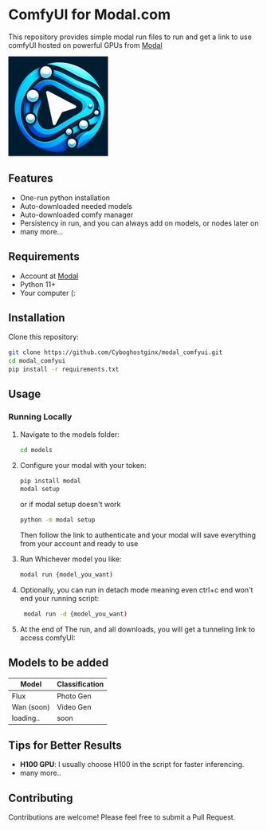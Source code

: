 # ComfyUI for Modal.com

This repository provides simple modal run files to run and get a link to use comfyUI hosted on powerful GPUs from [Modal](https://modal.com)

![comfy Example](https://github.com/Cyboghostginx/modal_comfyui/blob/main/images.jpeg)

## Features

- One-run python installation
- Auto-downloaded needed models
- Auto-downloaded comfy manager
- Persistency in run, and you can always add on models, or nodes later on 
- many more...

## Requirements

- Account at [Modal](https://modal.com)
- Python 11+
- Your computer (:

## Installation

Clone this repository:

```bash
git clone https://github.com/Cyboghostginx/modal_comfyui.git
cd modal_comfyui
pip install -r requirements.txt
```

## Usage

### Running Locally

1. Navigate to the models folder:
   ```bash
   cd models
   ```
   
2. Configure your modal with your token:
   ```bash
   pip install modal
   modal setup
   ```
   or if modal setup doesn't work
   ```bash
   python -m modal setup
   ```
   Then follow the link to authenticate and your modal will save everything from your account and ready to use

4. Run Whichever model you like:
   ```bash
   modal run {model_you_want)
   ```

5. Optionally, you can run in detach mode meaning even ctrl+c end won't end your running script:
   ```bash
    modal run -d {model_you_want)
   ```

4. At the end of The run, and all downloads, you will get a tunneling link to access comfyUI:

## Models to be added

| Model              | Classification |
|--------------------|----------------|
| Flux          | Photo Gen             | 
| Wan (soon)           | Video Gen            | 
| loading..     | soon           | 

## Tips for Better Results

- **H100 GPU**: I usually choose H100 in the script for faster inferencing.
- many more..

## Contributing

Contributions are welcome! Please feel free to submit a Pull Request.
